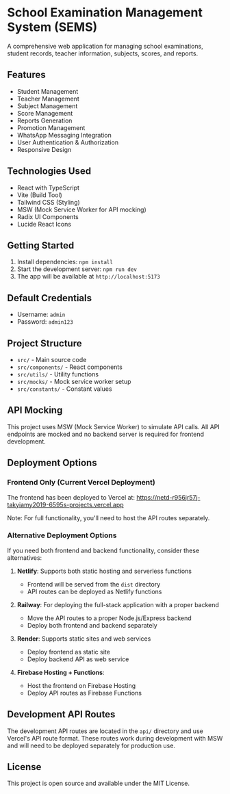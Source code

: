 # School Examination Management System (SEMS)

A comprehensive web application for managing school examinations, student records, teacher information, subjects, scores, and reports.

## Features

- Student Management
- Teacher Management 
- Subject Management
- Score Management
- Reports Generation
- Promotion Management
- WhatsApp Messaging Integration
- User Authentication & Authorization
- Responsive Design

## Technologies Used

- React with TypeScript
- Vite (Build Tool)
- Tailwind CSS (Styling)
- MSW (Mock Service Worker for API mocking)
- Radix UI Components
- Lucide React Icons

## Getting Started

1. Install dependencies: `npm install`
2. Start the development server: `npm run dev`
3. The app will be available at `http://localhost:5173`

## Default Credentials

- Username: `admin`
- Password: `admin123`

## Project Structure

- `src/` - Main source code
- `src/components/` - React components
- `src/utils/` - Utility functions
- `src/mocks/` - Mock service worker setup
- `src/constants/` - Constant values

## API Mocking

This project uses MSW (Mock Service Worker) to simulate API calls. All API endpoints are mocked and no backend server is required for frontend development.

## Deployment Options

### Frontend Only (Current Vercel Deployment)
The frontend has been deployed to Vercel at: https://netd-r956jr57j-takyiamy2019-6595s-projects.vercel.app

Note: For full functionality, you'll need to host the API routes separately.

### Alternative Deployment Options

If you need both frontend and backend functionality, consider these alternatives:

1. **Netlify**: Supports both static hosting and serverless functions
   - Frontend will be served from the `dist` directory
   - API routes can be deployed as Netlify functions

2. **Railway**: For deploying the full-stack application with a proper backend
   - Move the API routes to a proper Node.js/Express backend
   - Deploy both frontend and backend separately

3. **Render**: Supports static sites and web services
   - Deploy frontend as static site
   - Deploy backend API as web service

4. **Firebase Hosting + Functions**: 
   - Host the frontend on Firebase Hosting
   - Deploy API routes as Firebase Functions

## Development API Routes

The development API routes are located in the `api/` directory and use Vercel's API route format. These routes work during development with MSW and will need to be deployed separately for production use.

## License

This project is open source and available under the MIT License.